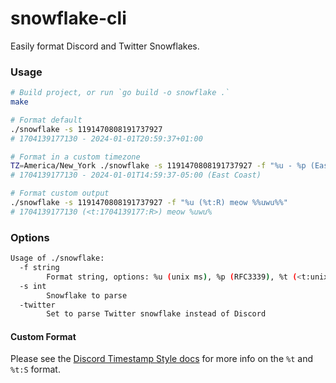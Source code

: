 # snowflake-cli

Easily format Discord and Twitter Snowflakes.

### Usage

```bash
# Build project, or run `go build -o snowflake .`
make

# Format default
./snowflake -s 1191470808191737927
# 1704139177130 - 2024-01-01T20:59:37+01:00

# Format in a custom timezone
TZ=America/New_York ./snowflake -s 1191470808191737927 -f "%u - %p (East Coast)"
# 1704139177130 - 2024-01-01T14:59:37-05:00 (East Coast)

# Format custom output
./snowflake -s 1191470808191737927 -f "%u (%t:R) meow %%uwu%%"
# 1704139177130 (<t:1704139177:R>) meow %uwu%
```

### Options

```bash
Usage of ./snowflake:
  -f string
    	Format string, options: %u (unix ms), %p (RFC3339), %t (<t:unix>), %t:S (<t:unix:style>) (default "%u - %p")
  -s int
    	Snowflake to parse
  -twitter
    	Set to parse Twitter snowflake instead of Discord
```

#### Custom Format

Please see the [Discord Timestamp Style docs](https://discord.com/developers/docs/reference#message-formatting-timestamp-styles) for more info on the `%t` and `%t:S` format.